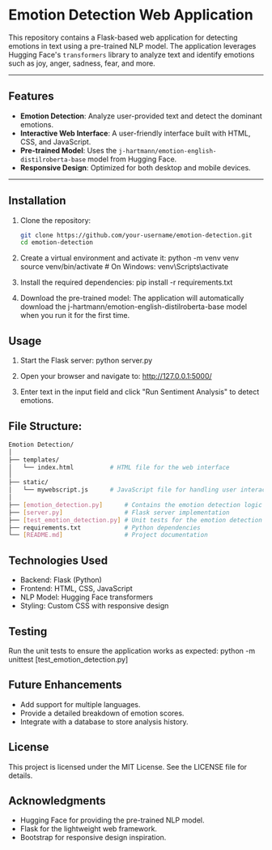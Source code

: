 # Emotion Detection Web Application

This repository contains a Flask-based web application for detecting emotions in text using a pre-trained NLP model. The application leverages Hugging Face's `transformers` library to analyze text and identify emotions such as joy, anger, sadness, fear, and more.

---

## Features

- **Emotion Detection**: Analyze user-provided text and detect the dominant emotions.
- **Interactive Web Interface**: A user-friendly interface built with HTML, CSS, and JavaScript.
- **Pre-trained Model**: Uses the `j-hartmann/emotion-english-distilroberta-base` model from Hugging Face.
- **Responsive Design**: Optimized for both desktop and mobile devices.

---

## Installation

1. Clone the repository:
   ```bash
   git clone https://github.com/your-username/emotion-detection.git
   cd emotion-detection
   ```
2. Create a virtual environment and activate it:
python -m venv venv
source venv/bin/activate  # On Windows: venv\Scripts\activate

3. Install the required dependencies:
pip install -r requirements.txt

4. Download the pre-trained model: The application will automatically download the j-hartmann/emotion-english-distilroberta-base model when you run it for the first time.

## Usage
1. Start the Flask server:
python server.py

2. Open your browser and navigate to:
http://127.0.0.1:5000/

3. Enter text in the input field and click "Run Sentiment Analysis" to detect emotions.

## File Structure:
``` bash
Emotion Detection/
│
├── templates/
│   └── index.html          # HTML file for the web interface
│
├── static/
│   └── mywebscript.js      # JavaScript file for handling user interactions
│
├── [emotion_detection.py]      # Contains the emotion detection logic
├── [server.py]                 # Flask server implementation
├── [test_emotion_detection.py] # Unit tests for the emotion detection function
├── requirements.txt            # Python dependencies
└── [README.md]                 # Project documentation
```

## Technologies Used
- Backend: Flask (Python)
- Frontend: HTML, CSS, JavaScript
- NLP Model: Hugging Face transformers
- Styling: Custom CSS with responsive design

## Testing
Run the unit tests to ensure the application works as expected:
python -m unittest [test_emotion_detection.py]

## Future Enhancements
- Add support for multiple languages.
- Provide a detailed breakdown of emotion scores.
- Integrate with a database to store analysis history.

## License
This project is licensed under the MIT License. See the LICENSE file for details.

## Acknowledgments
- Hugging Face for providing the pre-trained NLP model.
- Flask for the lightweight web framework.
- Bootstrap for responsive design inspiration.